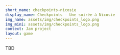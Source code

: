 ```yaml
---
short_name: checkpoints-nicosie
display_name: Checkpoints - Une soirée à Nicosie
img_name: assets/img/checkpoints_logo.png
img_mini: assets/img/checkpoints_logo.png
context: Jam project
layout: game
---
```


TBD